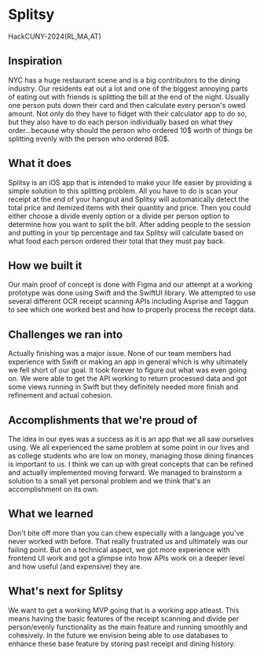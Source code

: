# Splitsy
HackCUNY-2024(RL,MA,AT)

## Inspiration

NYC has a huge restaurant scene and is a big contributors to the dining industry. Our residents eat out a lot and one of the biggest annoying parts of eating out with friends is splitting the bill at the end of the night. Usually one person puts down their card and then calculate every person's owed amount. Not only do they have to fidget with their calculator app to do so, but they also have to do each person individually based on what they order...because why should the person who ordered 10$ worth of things be splitting evenly with the person who ordered 80$.

## What it does
Splitsy is an iOS app that is intended to make your life easier by providing a simple solution to this splitting problem. All you have to do is scan your receipt at the end of your hangout and Splitsy will automatically detect the total price and itemized items with their quantity and price. Then you could either choose a divide evenly option or a divide per person option to determine how you want to split the bill. After adding people to the session and putting in your tip percentage and tax Splitsy will calculate based on what food each person ordered their total that they must pay back.

## How we built it
Our main proof of concept is done with Figma and our attempt at a working prototype was done using Swift and the SwiftUI library. We attempted to use several different OCR receipt scanning APIs including Asprise and Taggun to see which one worked best and how to properly process the receipt data.

## Challenges we ran into

Actually finishing was a major issue. None of our team members had experience with Swift or making an app in general which is why ultimately we fell short of our goal. It took forever to figure out what was even going on. We were able to get the API working to return processed data and got some views running in Swift but they definitely needed more finish and refinement and actual cohesion. 

## Accomplishments that we're proud of

The idea in our eyes was a success as it is an app that we all saw ourselves using. We all experienced the same problem at some point in our lives and as college students who are low on money, managing those dining finances is important to us. I think we can up with great concepts that can be refined and actually implemented moving forward. We managed to brainstorm a solution to a small yet personal problem and we think that's an accomplishment on its own.

## What we learned

Don't bite off more than you can chew especially with a language you've never worked with before. That really frustrated us and ultimately was our failing point. But on a technical aspect, we got more experience with frontend UI work and got a glimpse into how APIs work on a deeper level and how useful (and expensive) they are. 


## What's next for Splitsy

We want to get a working MVP going that is a working app atleast. This means having the basic features of the receipt scanning and divide per person/evenly functionality as the main feature and running smoothly and cohesively. In the future we envision being able to use databases to enhance these base feature by storing past receipt and dining history. 
